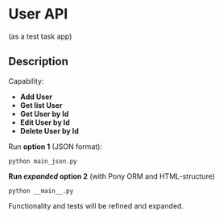# User API 
(as a test task app)

## Description
Capability:  
- **Add User** 
- **Get list User** 
- **Get User by Id** 
- **Edit User by Id** 
- **Delete User by Id** 

Run **option 1** (JSON format):
~~~
python main_json.py
~~~

**Run *expanded* option 2** (with Pony ORM and HTML-structure)
~~~
python __main__.py
~~~


Functionality and tests will be refined and expanded.